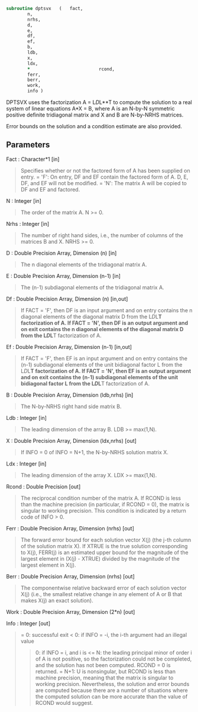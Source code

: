 ```fortran
subroutine dptsvx	(	fact,
		n,
		nrhs,
		d,
		e,
		df,
		ef,
		b,
		ldb,
		x,
		ldx,
		*                          rcond,
		ferr,
		berr,
		work,
		info )
```

 DPTSVX uses the factorization A = L*D*L**T to compute the solution
 to a real system of linear equations A*X = B, where A is an N-by-N
 symmetric positive definite tridiagonal matrix and X and B are
 N-by-NRHS matrices.

 Error bounds on the solution and a condition estimate are also
 provided.

## Parameters
Fact : Character*1 [in]
> Specifies whether or not the factored form of A has been
> supplied on entry.
> = 'F':  On entry, DF and EF contain the factored form of A.
> D, E, DF, and EF will not be modified.
> = 'N':  The matrix A will be copied to DF and EF and
> factored.

N : Integer [in]
> The order of the matrix A.  N >= 0.

Nrhs : Integer [in]
> The number of right hand sides, i.e., the number of columns
> of the matrices B and X.  NRHS >= 0.

D : Double Precision Array, Dimension (n) [in]
> The n diagonal elements of the tridiagonal matrix A.

E : Double Precision Array, Dimension (n-1) [in]
> The (n-1) subdiagonal elements of the tridiagonal matrix A.

Df : Double Precision Array, Dimension (n) [in,out]
> If FACT = 'F', then DF is an input argument and on entry
> contains the n diagonal elements of the diagonal matrix D
> from the L*D*L**T factorization of A.
> If FACT = 'N', then DF is an output argument and on exit
> contains the n diagonal elements of the diagonal matrix D
> from the L*D*L**T factorization of A.

Ef : Double Precision Array, Dimension (n-1) [in,out]
> If FACT = 'F', then EF is an input argument and on entry
> contains the (n-1) subdiagonal elements of the unit
> bidiagonal factor L from the L*D*L**T factorization of A.
> If FACT = 'N', then EF is an output argument and on exit
> contains the (n-1) subdiagonal elements of the unit
> bidiagonal factor L from the L*D*L**T factorization of A.

B : Double Precision Array, Dimension (ldb,nrhs) [in]
> The N-by-NRHS right hand side matrix B.

Ldb : Integer [in]
> The leading dimension of the array B.  LDB >= max(1,N).

X : Double Precision Array, Dimension (ldx,nrhs) [out]
> If INFO = 0 of INFO = N+1, the N-by-NRHS solution matrix X.

Ldx : Integer [in]
> The leading dimension of the array X.  LDX >= max(1,N).

Rcond : Double Precision [out]
> The reciprocal condition number of the matrix A.  If RCOND
> is less than the machine precision (in particular, if
> RCOND = 0), the matrix is singular to working precision.
> This condition is indicated by a return code of INFO > 0.

Ferr : Double Precision Array, Dimension (nrhs) [out]
> The forward error bound for each solution vector
> X(j) (the j-th column of the solution matrix X).
> If XTRUE is the true solution corresponding to X(j), FERR(j)
> is an estimated upper bound for the magnitude of the largest
> element in (X(j) - XTRUE) divided by the magnitude of the
> largest element in X(j).

Berr : Double Precision Array, Dimension (nrhs) [out]
> The componentwise relative backward error of each solution
> vector X(j) (i.e., the smallest relative change in any
> element of A or B that makes X(j) an exact solution).

Work : Double Precision Array, Dimension (2*n) [out]

Info : Integer [out]
> = 0:  successful exit
> < 0:  if INFO = -i, the i-th argument had an illegal value
> > 0:  if INFO = i, and i is
> <= N:  the leading principal minor of order i of A
> is not positive, so the factorization could not
> be completed, and the solution has not been
> computed. RCOND = 0 is returned.
> = N+1: U is nonsingular, but RCOND is less than machine
> precision, meaning that the matrix is singular
> to working precision.  Nevertheless, the
> solution and error bounds are computed because
> there are a number of situations where the
> computed solution can be more accurate than the
> value of RCOND would suggest.


